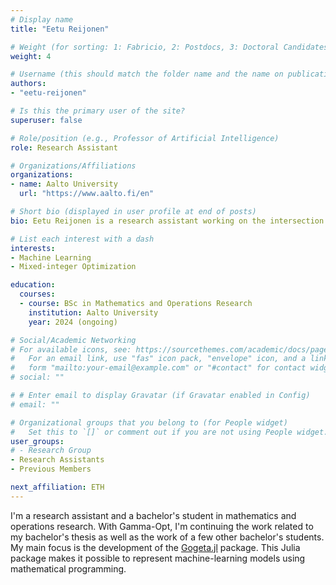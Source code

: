```yaml
---
# Display name
title: "Eetu Reijonen"

# Weight (for sorting: 1: Fabricio, 2: Postdocs, 3: Doctoral Candidates, 4: Research Assistants)
weight: 4

# Username (this should match the folder name and the name on publications)
authors:
- "eetu-reijonen"

# Is this the primary user of the site?
superuser: false

# Role/position (e.g., Professor of Artificial Intelligence)
role: Research Assistant

# Organizations/Affiliations
organizations:
- name: Aalto University
  url: "https://www.aalto.fi/en"

# Short bio (displayed in user profile at end of posts)
bio: Eetu Reijonen is a research assistant working on the intersection of machine learning and mathematical programming.

# List each interest with a dash
interests:
- Machine Learning
- Mixed-integer Optimization

education:
  courses:
  - course: BSc in Mathematics and Operations Research
    institution: Aalto University
    year: 2024 (ongoing)

# Social/Academic Networking
# For available icons, see: https://sourcethemes.com/academic/docs/page-builder/#icons
#   For an email link, use "fas" icon pack, "envelope" icon, and a link in the
#   form "mailto:your-email@example.com" or "#contact" for contact widget.
# social: ""

# # Enter email to display Gravatar (if Gravatar enabled in Config)
# email: ""

# Organizational groups that you belong to (for People widget)
#   Set this to `[]` or comment out if you are not using People widget.
user_groups:
# - Research Group
- Research Assistants
- Previous Members

next_affiliation: ETH
---
```


I'm a research assistant and a bachelor's student in mathematics and operations research. With Gamma-Opt, I'm continuing the work related to my bachelor's thesis as well as the work of a few other bachelor's students. My main focus is the development of the [Gogeta.jl](https://github.com/gamma-opt/Gogeta.jl) package. This Julia package makes it possible to represent machine-learning models using mathematical programming.